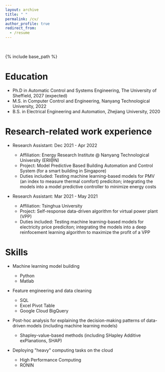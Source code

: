 ```yaml
---
layout: archive
title: " "
permalink: /cv/
author_profile: true
redirect_from:
  - /resume
---
```


<br/>

{% include base_path %}

Education
======
* Ph.D in Automatic Control and Systems Engineering, The University of Sheffield, 2027 (expected)
* M.S. in Computer Control and Engineering, Nanyang Technological University, 2022
* B.S. in Electrical Engineering and Automation, Zhejiang University, 2020

Research-related work experience
======
* Research Assistant: Dec 2021 - Apr 2022 
  * Affiliation: Energy Research Institute @ Nanyang Technological University (ERI@N) 
  * Project: Model Predictive Based Building Automation and Control System (for a smart building in Singapore) 
  * Duties included: Testing machine learning-based models for PMV (an index to measure thermal comfort) prediciton; integrating the models into a model predictive controller to minimize energy costs
    
* Research Assistant: Mar 2021 - May 2021
  * Affiliation: Tsinghua University
  * Project: Self-response data-driven algorithm for virtual power plant (VPP)
  * Duties included: Testing machine learning-based models for electricity price prediciton; integrating the models into a deep reinfocement learning algorithm to maximize the profit of a VPP

Skills
======
* Machine learning model building
  * Python
  * Matlab
    
* Feature engineering and data cleaning 
  * SQL
  * Excel Pivot Table
  * Google Cloud BigQuery
    
* Post-hoc analysis for explaining the decision-making patterns of data-driven models (including machine learning models)
  * Shapley-value-based methods (including SHapley Additive exPlanations, SHAP)
    
* Deploying "heavy" computing tasks on the cloud 
  * High Performance Computing 
  * RONIN 

<!-- 
Publications
======
  <ul>{% for post in site.publications reversed %}
    {% include archive-single-cv.html %}
  {% endfor %}</ul>
  
Talks
======
  <ul>{% for post in site.talks reversed %}
    {% include archive-single-talk-cv.html  %}
  {% endfor %}</ul>
  
Teaching
======
  <ul>{% for post in site.teaching reversed %}
    {% include archive-single-cv.html %}
  {% endfor %}</ul> 
-->
